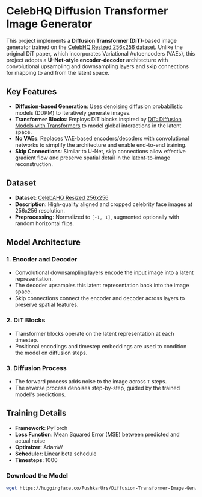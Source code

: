 # CelebHQ Diffusion Transformer Image Generator

This project implements a **Diffusion Transformer (DiT)**-based image generator trained on the [CelebHQ Resized 256x256 dataset](https://www.kaggle.com/datasets/badasstechie/celebahq-resized-256x256). Unlike the original DiT paper, which incorporates Variational Autoencoders (VAEs), this project adopts a **U-Net-style encoder-decoder** architecture with convolutional upsampling and downsampling layers and skip connections for mapping to and from the latent space.

## Key Features

- **Diffusion-based Generation**: Uses denoising diffusion probabilistic models (DDPM) to iteratively generate images.
- **Transformer Blocks**: Employs DiT blocks inspired by [DiT: Diffusion Models with Transformers](https://arxiv.org/abs/2212.09748) to model global interactions in the latent space.
- **No VAEs**: Replaces VAE-based encoders/decoders with convolutional networks to simplify the architecture and enable end-to-end training.
- **Skip Connections**: Similar to U-Net, skip connections allow effective gradient flow and preserve spatial detail in the latent-to-image reconstruction.

## Dataset

- **Dataset**: [CelebAHQ Resized 256x256](https://www.kaggle.com/datasets/badasstechie/celebahq-resized-256x256)
- **Description**: High-quality aligned and cropped celebrity face images at 256x256 resolution.
- **Preprocessing**: Normalized to `[-1, 1]`, augmented optionally with random horizontal flips.

## Model Architecture

### 1. **Encoder and Decoder**

- Convolutional downsampling layers encode the input image into a latent representation.
- The decoder upsamples this latent representation back into the image space.
- Skip connections connect the encoder and decoder across layers to preserve spatial features.

### 2. **DiT Blocks**

- Transformer blocks operate on the latent representation at each timestep.
- Positional encodings and timestep embeddings are used to condition the model on diffusion steps.

### 3. **Diffusion Process**

- The forward process adds noise to the image across `T` steps.
- The reverse process denoises step-by-step, guided by the trained model's predictions.

## Training Details

- **Framework**: PyTorch
- **Loss Function**: Mean Squared Error (MSE) between predicted and actual noise
- **Optimizer**: AdamW
- **Scheduler**: Linear beta schedule
- **Timesteps**: 1000

### Download the Model
```Bash
wget https://huggingface.co/PushkarUrs/Diffusion-Transformer-Image-Gen/resolve/main/dit_final_12_f_250.pth
